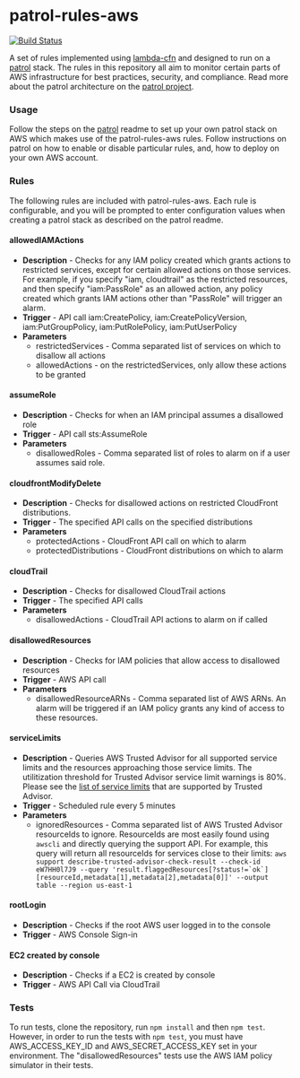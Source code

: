 # patrol-rules-aws

[![Build Status](https://travis-ci.org/mapbox/patrol-rules-aws.svg?branch=master)](https://travis-ci.org/mapbox/patrol-rules-aws)

A set of rules implemented using [lambda-cfn](https://github.com/mapbox/lambda-cfn) and designed to run on a [patrol](https://github.com/mapbox/patrol) stack.  The rules in this repository all aim to monitor certain parts of AWS infrastructure for best practices, security, and compliance.  Read more about the patrol architecture on the [patrol project](https://github.com/mapbox/patrol).

### Usage

Follow the steps on the [patrol](https://github.com/mapbox/patrol) readme to set up your own patrol stack on AWS which makes use of the patrol-rules-aws rules.  Follow instructions on patrol on how to enable or disable particular rules, and, how to deploy on your own AWS account.

### Rules

The following rules are included with patrol-rules-aws.  Each rule is configurable, and you will be prompted to enter configuration values when creating a patrol stack as described on the patrol readme.

#### allowedIAMActions

- **Description** - Checks for any IAM policy created which grants actions to restricted services, except for certain allowed actions on those services.  For example, if you specify "iam, cloudtrail" as the restricted resources, and then specify "iam:PassRole" as an allowed action, any policy created which grants IAM actions other than "PassRole" will trigger an alarm.
- **Trigger** - API call iam:CreatePolicy, iam:CreatePolicyVersion, iam:PutGroupPolicy, iam:PutRolePolicy, iam:PutUserPolicy
- **Parameters**
  - restrictedServices - Comma separated list of services on which to disallow all actions
  - allowedActions - on the restrictedServices, only allow these actions to be granted

#### assumeRole

- **Description** - Checks for when an IAM principal assumes a disallowed role
- **Trigger** - API call sts:AssumeRole
- **Parameters**
  - disallowedRoles - Comma separated list of roles to alarm on if a user assumes said role.

#### cloudfrontModifyDelete

- **Description** - Checks for disallowed actions on restricted CloudFront distributions.
- **Trigger** - The specified API calls on the specified distributions
- **Parameters**
  - protectedActions - CloudFront API call on which to alarm
  - protectedDistributions - CloudFront distributions on which to alarm

#### cloudTrail

- **Description** - Checks for disallowed CloudTrail actions
- **Trigger** - The specified API calls
- **Parameters**
  - disallowedActions - CloudTrail API actions to alarm on if called

#### disallowedResources

- **Description** - Checks for IAM policies that allow access to disallowed resources
- **Trigger** - AWS API call
- **Parameters**
  - disallowedResourceARNs - Comma separated list of AWS ARNs.  An alarm will be triggered if an IAM policy grants any kind of access to these resources.

#### serviceLimits
- **Description** - Queries AWS Trusted Advisor for all supported service limits and the resources approaching those service limits. The utilitization threshold for Trusted Advisor service limit warnings is 80%. Please see the [list of service limits](https://aws.amazon.com/premiumsupport/ta-faqs/#service-limits-check-questions) that are supported by Trusted Advisor.
- **Trigger** - Scheduled rule every 5 minutes
- **Parameters**
  - ignoredResources - Comma separated list of AWS Trusted Advisor resourceIds to ignore. ResourceIds are most easily found using `awscli` and directly querying the support API. For example, this query will return all resourceIds for services close to their limits:
``aws support describe-trusted-advisor-check-result --check-id eW7HH0l7J9 --query 'result.flaggedResources[?status!=`ok`][resourceId,metadata[1],metadata[2],metadata[0]]' --output table --region us-east-1``

#### rootLogin
- **Description** - Checks if the root AWS user logged in to the console
- **Trigger** - AWS Console Sign-in

#### EC2 created by console
- **Description** - Checks if a EC2 is created by console
- **Trigger** - AWS API Call via CloudTrail

### Tests

To run tests, clone the repository, run `npm install` and then `npm test`.  However, in order to run the tests with `npm test`, you must have AWS_ACCESS_KEY_ID and AWS_SECRET_ACCESS_KEY set in your environment.  The "disallowedResources" tests use the AWS IAM policy simulator in their tests.
